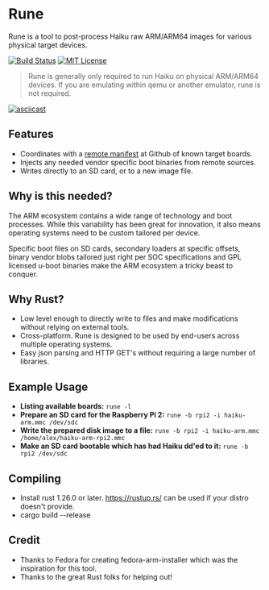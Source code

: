 Rune
====

Rune is a tool to post-process Haiku raw ARM/ARM64 images for various physical target devices.

[![Build Status](https://travis-ci.org/haiku/rune.svg?branch=master)](https://travis-ci.org/haiku/rune-image) [![MIT License](https://img.shields.io/badge/license-MIT-blue.svg)](LICENSE)

> Rune is generally only required to run Haiku on physical ARM/ARM64 devices. If you are emulating
> within qemu or another emulator, rune is not required.

[![asciicast](https://asciinema.org/a/249798.png)](https://asciinema.org/a/249798)

Features
---------

  * Coordinates with a [remote manifest](https://github.com/haiku/firmware/blob/master/manifest.json) at Github of known target boards.
  * Injects any needed vendor specific boot binaries from remote sources.
  * Writes directly to an SD card, or to a new image file.

Why is this needed?
----

The ARM ecosystem contains a wide range of technology and boot processes. While
this variability has been great for innovation, it also means operating systems
need to be custom tailored per device.

Specific boot files on SD cards, secondary loaders at specific offsets,
binary vendor blobs tailored just right per SOC specifications and GPL licensed
u-boot binaries make the ARM ecosystem a tricky beast to conquer.

Why Rust?
---------

  * Low level enough to directly write to files and make modifications without relying on external tools.
  * Cross-platform. Rune is designed to be used by end-users across multiple operating systems.
  * Easy json parsing and HTTP GET's without requiring a large number of libraries.

Example Usage
-------------

  * **Listing available boards:** ```rune -l```
  * **Prepare an SD card for the Raspberry Pi 2:** ```rune -b rpi2 -i haiku-arm.mmc /dev/sdc```
  * **Write the prepared disk image to a file:** ```rune -b rpi2 -i haiku-arm.mmc /home/alex/haiku-arm-rpi2.mmc```
  * **Make an SD card bootable which has had Haiku dd'ed to it:** ```rune -b rpi2 /dev/sdc```

Compiling
---------

  * Install rust 1.26.0 or later. https://rustup.rs/ can be used if your distro doesn't provide.
  * cargo build --release

Credit
------

  * Thanks to Fedora for creating fedora-arm-installer which was the inspiration for this tool.
  * Thanks to the great Rust folks for helping out!
